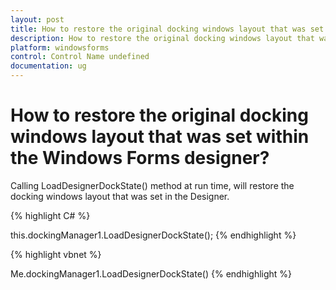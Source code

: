 ```yaml
---
layout: post
title: How to restore the original docking windows layout that was set within the Windows Forms designer
description: How to restore the original docking windows layout that was set within the Windows Forms designer
platform: windowsforms
control: Control Name undefined
documentation: ug
---
```



# How to restore the original docking windows layout that was set within the Windows Forms designer?

Calling LoadDesignerDockState() method at run time, will restore the docking windows layout that was set in the Designer.


{% highlight C# %}

this.dockingManager1.LoadDesignerDockState();
{% endhighlight %}

{% highlight vbnet %}

Me.dockingManager1.LoadDesignerDockState()
{% endhighlight %}


